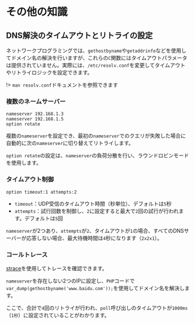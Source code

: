 # その他の知識

## DNS解決のタイムアウトとリトライの設定

ネットワークプログラミングでは、`gethostbyname`や`getaddrinfo`などを使用してドメイン名の解決を行いますが、これらの`C`関数にはタイムアウトパラメータは提供されていません。実際には、`/etc/resolv.conf`を変更してタイムアウトやリトライロジックを設定できます。

!> `man resolv.conf`ドキュメントを参照できます

### 複数のネームサーバー <!-- {docsify-ignore} -->

```
nameserver 192.168.1.3
nameserver 192.168.1.5
option rotate
```

複数の`nameserver`を設定でき、最初の`nameserver`でのクエリが失敗した場合に自動的に次の`nameserver`に切り替えてリトライします。

`option rotate`の設定は、`nameserver`の負荷分散を行い、ラウンドロビンモードを使用します。

### タイムアウト制御 <!-- {docsify-ignore} -->

```
option timeout:1 attempts:2
```

* `timeout`：UDP受信のタイムアウト時間（秒単位）、デフォルトは`5`秒
* `attempts`：試行回数を制御し、`2`に設定すると最大で`2`回の試行が行われます。デフォルトは`5`回

`nameserver`が2つあり、`attempts`が`2`、タイムアウトが`1`の場合、すべてのDNSサーバーが応答しない場合、最大待機時間は`4`秒になります（`2x2x1`）。

### コールトレース <!-- {docsify-ignore} -->

[strace](/other/tools?id=strace)を使用してトレースを確認できます。

`nameserver`を存在しない2つのIPに設定し、`PHP`コードで`var_dump(gethostbyname('www.baidu.com'));`を使用してドメイン名を解決します。

ここで、合計で`4`回のリトライが行われ、`poll`呼び出しのタイムアウトが`1000ms`（`1秒`）に設定されていることがわかります。
